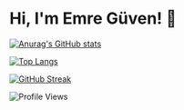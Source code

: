 # Hi, I'm Emre Güven! 👋

[![Anurag's GitHub stats](https://github-readme-stats.vercel.app/api?username=eemreguven&show_icons=true&theme=radical)](https://github.com/eemreguven/github-readme-stats)

[![Top Langs](https://github-readme-stats.vercel.app/api/top-langs/?username=eemreguven&layout=compact)](https://github.com/eemreguven/github-readme-stats)

[![GitHub Streak](https://streak-stats.demolab.com?user=eemreguven&theme=radical)](https://git.io/streak-stats)

![Profile Views](https://komarev.com/ghpvc/?username=eemreguven&color=blue)
